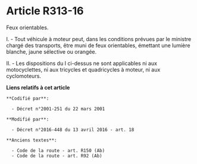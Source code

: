 # Article R313-16

Feux orientables.

I. - Tout véhicule à moteur peut, dans les conditions prévues par le ministre chargé des transports, être muni de feux
orientables, émettant une lumière  blanche, jaune sélective ou orangée.

II. - Les dispositions du I ci-dessus ne sont applicables ni aux motocyclettes, ni aux tricycles et quadricycles à moteur, ni
aux cyclomoteurs.

**Liens relatifs à cet article**

	**Codifié par**:

	  - Décret n°2001-251 du 22 mars 2001

	**Modifié par**:

	  - Décret n°2016-448 du 13 avril 2016 - art. 18

	**Anciens textes**:

	  - Code de la route - art. R150 (Ab)
	  - Code de la route - art. R92 (Ab)
